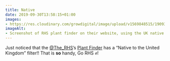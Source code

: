 ```yaml
---
title: Native
date: 2019-09-30T13:58:15+01:00
images: 
- https://res.cloudinary.com/growdigital/image/upload/v1569848515/190930-screenshot-rhs.png
imageAlt: 
- Screenshot of RHS plant finder on their website, using the UK native filter
---
```


Just noticed that the [@The_RHS](https://mobile.twitter.com/)’s [Plant Finder](https://www.rhs.org.uk/Plants/Search-Form) has a “Native to the United Kingdom” filter!! That is **so** handy, Go RHS ✊!
